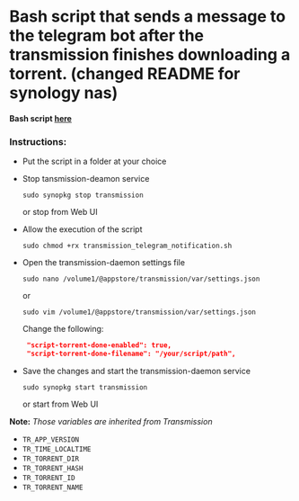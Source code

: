 # Bash script that sends a message to the telegram bot after the transmission finishes downloading a torrent. (changed README for synology nas)

#### Bash script [here](https://github.com/ricardotx/transmission-telegram-notifications/blob/master/src/transmission_telegram_notification.sh)

### Instructions:

 * Put the script in a folder at your choice

 * Stop tansmission-deamon service

    `sudo synopkg stop transmission`
    
    or stop from Web UI

 * Allow the execution of the script

    `sudo chmod +rx transmission_telegram_notification.sh`

 * Open the transmission-daemon settings file

     `sudo nano /volume1/@appstore/transmission/var/settings.json`
     
     or
     
     `sudo vim /volume1/@appstore/transmission/var/settings.json`

    Change the following:
      ```json
       "script-torrent-done-enabled": true,
       "script-torrent-done-filename": "/your/script/path",
      ```

  * Save the changes and start the transmission-daemon service
     
     `sudo synopkg start transmission`
     
     or start from Web UI

**Note:** *Those variables are inherited from Transmission*
    
  * `TR_APP_VERSION`
  * `TR_TIME_LOCALTIME`
  * `TR_TORRENT_DIR`
  * `TR_TORRENT_HASH`
  * `TR_TORRENT_ID`
  * `TR_TORRENT_NAME`
